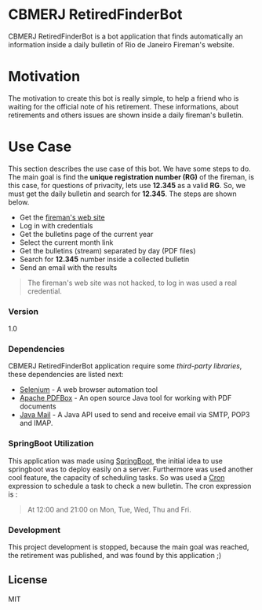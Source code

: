 # CBMERJ RetiredFinderBot

CBMERJ RetiredFinderBot is a bot application that finds automatically an information inside a daily bulletin of Rio de Janeiro Fireman's website.

# Motivation
The motivation to create this bot is really simple, to help a friend who is waiting for the official note of his retirement. These informations, about retirements and others issues are shown inside a daily fireman's bulletin.

# Use Case

This section describes the use case of this bot. We have some steps to do. The main goal is find the **unique registration number (RG)** of the fireman, is this case, for questions of privacity, lets use **12.345** as a valid **RG**. So, we must get the daily bulletin and search for **12.345**. The steps are shown below.
  - Get the [fireman's web site][rjfws]
  - Log in with credentials
  - Get the bulletins page of the current year
  - Select the current month link
  - Get the bulletins (stream) separated by day (PDF files)
  - Search for **12.345** number inside a collected bulletin
  - Send an email with the results

> The fireman's web site was not hacked, to log in was used a real credential.

### Version
1.0

### Dependencies

CBMERJ RetiredFinderBot application require some *third-party libraries*, these dependencies are listed next:

* [Selenium] - A web browser automation tool
* [Apache PDFBox] - An open source Java tool for working with PDF documents
* [Java Mail] - A Java API used to send and receive email via SMTP, POP3 and IMAP.

### SpringBoot Utilization

This application was made using [SpringBoot], the initial idea to use springboot was to deploy easily on a server. Furthermore was used another cool feature, the capacity of scheduling tasks. So was used a [Cron] expression to schedule a task to check a new bulletin. The cron expression is :

> At 12:00 and 21:00 on Mon, Tue, Wed, Thu and Fri.

### Development

This project development is stopped, because the main goal was reached, the retirement was published, and was found by this application ;)

License
----

MIT


   [rjfws]:<http://www.cbmerj.rj.gov.br>
   [Selenium]:<http://www.seleniumhq.org/>
   [Apache PDFBox]:<https://pdfbox.apache.org/>
   [Java Mail]:<http://www.oracle.com/technetwork/java/javamail/index.html>
   [SpringBoot]:<http://projects.spring.io/spring-boot/>
   [Cron]:<https://en.wikipedia.org/wiki/Cron>

